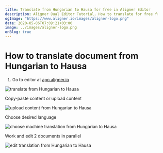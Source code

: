 ```yaml
---
title: Translate from Hungarian to Hausa for free in Aligner Editor
description: Aligner Dual Editor Tutorial. How to translate for free from Hungarian to Hausa. Aligner is multilingual document management platform. 
ogImage: "https://www.aligner.io/images/aligner-logo.png"
date: 2020-05-06T07:09:21+03:00
image: ../images/aligner-logo.png
onBlog: true
---
```


# How to translate document from Hungarian to Hausa

1. Go to editor at [app.aligner.io](https://app.aligner.io "Aligner App web page")

![translate from Hungarian to Hausa](../aligner-blank-editor.png "translate from Hungarian to Hausa")

Copy-paste content or upload content

![upload content from Hungarian to Hausa](../aligner-uploaded-document.png "upload content from Hungarian to Hausa")

Choose desired language

![choose machine translation from Hungarian to Hausa](../aligner-language-dropdown.png "choose machine translation from Hungarian to Hausa")

Work and edit 2 documents in parallel

![edit translation from Hungarian to Hausa](../aligner-double-sitded-editor.png "edit translation from Hungarian to Hausa")

